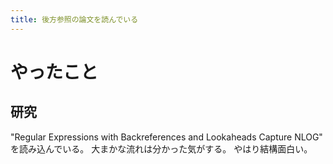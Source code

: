 ```yaml
---
title: 後方参照の論文を読んでいる
---
```


# やったこと

## 研究

"Regular Expressions with Backreferences and Lookaheads Capture NLOG" を読み込んでいる。
大まかな流れは分かった気がする。
やはり結構面白い。
